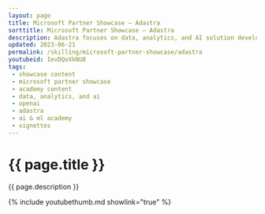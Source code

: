 ```yaml
---
layout: page
title: Microsoft Partner Showcase — Adastra
sorttitle: Microsoft Partner Showcase — Adastra
description: Adastra focuses on data, analytics, and AI solution development. They'll walk us through their portfolio and show us two unique AI based solutions. The first, Intelligent Search Bot Platform, is an OpenAI powered solution that enhances traditional chat bot experiences by leveraging organizational data with ChatGPT's knowledge repository. The second, Lucid Data Hub, rapidly accelerates data engineering with generative AI. Lucid Data Hub will analyze source data, build out the data pipelines and analytical models into a lakehouse medallion architecture, ready for reporting in Power BI.
updated: 2023-06-21
permalink: /skilling/microsoft-partner-showcase/adastra
youtubeid: IevDQoXkNU8
tags: 
 - showcase content
 - microsoft partner showcase
 - academy content
 - data, analytics, and ai
 - openai
 - adastra
 - ai & ml academy
 - vignettes
---
```


# {{ page.title }}

{{ page.description }}

{% include youtubethumb.md showlink="true" %}